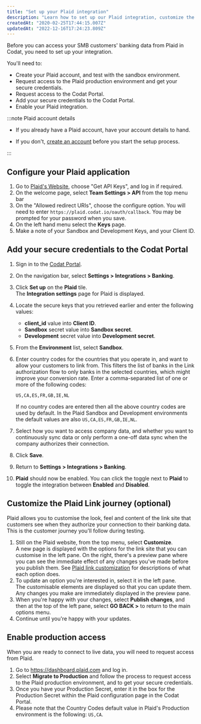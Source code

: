 ```yaml
---
title: "Set up your Plaid integration"
description: "Learn how to set up our Plaid integration, customize the Link journey, and enable production access"
createdAt: "2020-02-25T17:44:15.007Z"
updatedAt: "2022-12-16T17:24:23.809Z"
---
```


Before you can access your SMB customers' banking data from Plaid in Codat, you need to set up your integration.

You'll need to:

- Create your Plaid account, and test with the sandbox environment.
- Request access to the Plaid production environment and get your secure credentials.
- Request access to the Codat Portal.
- Add your secure credentials to the Codat Portal.
- Enable your Plaid integration.

:::note Plaid account details

- If you already have a Plaid account, have your account details to hand.

- If you don't, <a href="https://dashboard.plaid.com/signup" target="_blank">create an account</a> before you start the setup process.

:::

## Configure your Plaid application

1. Go to [Plaid's Website](https://plaid.com), choose "Get API Keys", and log in if required.
2. On the welcome page, select **Team Settings > API** from the top menu bar
3. On the "Allowed redirect URIs", choose the configure option. You will need to enter `https://plaid.codat.io/oauth/callback`. You may be prompted for your password when you save.
4. On the left hand menu select the **Keys** page.
5. Make a note of your Sandbox and Development Keys, and your Client ID.

## Add your secure credentials to the Codat Portal

1. Sign in to the <a href="https://app.codat.io/signin" target="_blank">Codat Portal</a>.

2. On the navigation bar, select **Settings > Integrations > Banking**.

3. Click **Set up** on the **Plaid** tile.  
   The **Integration settings** page for Plaid is displayed.

4. Locate the secure keys that you retrieved earlier and enter the following values:

   - **client_id** value into **Client ID**.
   - **Sandbox** secret value into **Sandbox secret**.
   - **Development** secret value into **Development secret**.

5. From the **Environment** list, select **Sandbox**.

6. Enter country codes for the countries that you operate in, and want to allow your customers to link from. This filters the list of banks in the Link authorization flow to only banks in the selected countries, which might improve your conversion rate. Enter a comma-separated list of one or more of the following codes:

   ```
   US,CA,ES,FR,GB,IE,NL
   ```

   If no country codes are entered then all the above country codes are used by default. In the Plaid Sandbox and Development environments the default values are also `US,CA,ES,FR,GB,IE,NL`.

7. Select how you want to access company data, and whether you want to continuously sync data or only perform a one-off data sync when the company authorizes their connection.

8. Click **Save**.

9. Return to **Settings > Integrations > Banking**.

10. **Plaid** should now be enabled. You can click the toggle next to **Plaid** to toggle the integration between **Enabled** and **Disabled**.

## Customize the Plaid Link journey (optional)

Plaid allows you to customise the look, feel and content of the link site that customers see when they authorize your connection to their banking data. This is the customer journey you'll follow during testing.

1. Still on the Plaid website, from the top menu, select **Customize**.  
   A new page is displayed with the options for the link site that you can customise in the left pane. On the right, there's a preview pane where you can see the immediate effect of any changes you've made before you publish them. See [Plaid link customization](https://support.plaid.com/hc/en-us/articles/360008420353-Plaid-Link-customization) for descriptions of what each option does.
2. To update an option you're interested in, select it in the left pane.  
   The customisable elements are displayed so that you can update them. Any changes you make are immediately displayed in the preview pane.
3. When you're happy with your changes, select **Publish changes**, and then at the top of the left pane, select **GO BACK >** to return to the main options menu.
4. Continue until you're happy with your updates.

## Enable production access

When you are ready to connect to live data, you will need to request access from Plaid.

1. Go to <a href="https://dashboard.plaid.com" target="_blank">https://dashboard.plaid.com</a> and log in.
2. Select **Migrate to Production** and follow the process to request access to the Plaid production environment, and to get your secure credentials.
3. Once you have your Production Secret, enter it in the box for the Production Secret within the Plaid configuration page in the Codat Portal.
4. Please note that the Country Codes default value in Plaid's Production environment is the following: `US,CA`.
